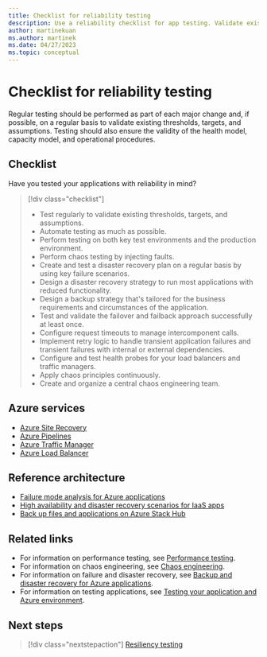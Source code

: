 ```yaml
---
title: Checklist for reliability testing
description: Use a reliability checklist for app testing. Validate existing thresholds, targets, assumptions, the health and capacity models, and operational procedures.
author: martinekuan
ms.author: martinek
ms.date: 04/27/2023
ms.topic: conceptual
---
```


# Checklist for reliability testing

Regular testing should be performed as part of each major change and, if possible, on a regular basis to validate existing thresholds, targets, and assumptions. Testing should also ensure the validity of the health model, capacity model, and operational procedures.

## Checklist

Have you tested your applications with reliability in mind?

> [!div class="checklist"]
> - Test regularly to validate existing thresholds, targets, and assumptions.
> - Automate testing as much as possible.
> - Perform testing on both key test environments and the production environment.
> - Perform chaos testing by injecting faults.
> - Create and test a disaster recovery plan on a regular basis by using key failure scenarios.
> - Design a disaster recovery strategy to run most applications with reduced functionality.
> - Design a backup strategy that's tailored for the business requirements and circumstances of the application.
> - Test and validate the failover and failback approach successfully at least once.
> - Configure request timeouts to manage intercomponent calls.
> - Implement retry logic to handle transient application failures and transient failures with internal or external dependencies.
> - Configure and test health probes for your load balancers and traffic managers.
> - Apply chaos principles continuously.
> - Create and organize a central chaos engineering team.

## Azure services

- [Azure Site Recovery](/azure/site-recovery/site-recovery-overview)
- [Azure Pipelines](/azure/devops/pipelines/get-started/what-is-azure-pipelines?view=azure-devops&preserve-view=true)
- [Azure Traffic Manager](/azure/traffic-manager/traffic-manager-overview)
- [Azure Load Balancer](/azure/load-balancer/load-balancer-overview)

## Reference architecture

- [Failure mode analysis for Azure applications](/azure/architecture/resiliency/failure-mode-analysis)
- [High availability and disaster recovery scenarios for IaaS apps](/azure/architecture/example-scenario/infrastructure/iaas-high-availability-disaster-recovery)
- [Back up files and applications on Azure Stack Hub](/azure/architecture/hybrid/azure-stack-backup)

## Related links

- For information on performance testing, see [Performance testing](../scalability/performance-test.md).
- For information on chaos engineering, see [Chaos engineering](./chaos-engineering.md).
- For information on failure and disaster recovery, see [Backup and disaster recovery for Azure applications](./backup-and-recovery.md).
- For information on testing applications, see [Testing your application and Azure environment](../devops/release-engineering-testing.md).

## Next steps

> [!div class="nextstepaction"]
> [Resiliency testing](./testing.md)
